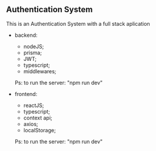 ## Authentication System 

This is an Authentication System with a full stack aplication

  - backend: 
      - nodeJS;
      - prisma;
      - JWT;
      - typescript;
      - middlewares;
      
      Ps: to run the server: "npm run dev"
    
   - frontend:
      - reactJS;
      - typescript;
      - context api;
      - axios;
      - localStorage;
      
      Ps: to run the server: "npm run dev"
